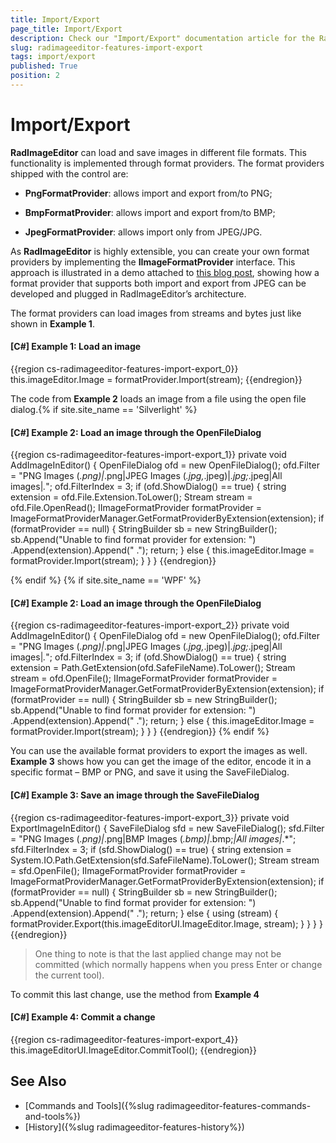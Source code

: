```yaml
---
title: Import/Export
page_title: Import/Export
description: Check our "Import/Export" documentation article for the RadImageEditor WPF control.
slug: radimageeditor-features-import-export
tags: import/export
published: True
position: 2
---
```


# Import/Export

__RadImageEditor__ can load and save images in different file formats. This functionality is implemented through format providers. The format providers shipped with the control are:        

* __PngFormatProvider__: allows import and export from/to PNG;          

* __BmpFormatProvider__: allows import and export from/to BMP;          

* __JpegFormatProvider__: allows import only from JPEG/JPG.          

As __RadImageEditor__ is highly extensible, you can create your own format providers by implementing the __IImageFormatProvider__ interface. This approach is illustrated in a demo attached to [this blog post](http://blogs.telerik.com/blogs/posts/11-07-20/under-the-hood-of-radimageeditor-for-silverlight-and-wpf.aspx), showing how a format provider that supports both import and export from JPEG can be developed and plugged in RadImageEditor’s architecture.        

The format providers can load images from streams and bytes just like shown in **Example 1**.

#### __[C#] Example 1: Load an image__  
{{region cs-radimageeditor-features-import-export_0}}
	this.imageEditor.Image = formatProvider.Import(stream);
{{endregion}}

The code from **Example 2** loads an image from a file using the open file dialog.{% if site.site_name == 'Silverlight' %}

#### __[C#] Example 2: Load an image through the OpenFileDialog__  
{{region cs-radimageeditor-features-import-export_1}}
	private void AddImageInEditor()
	{
	   OpenFileDialog ofd = new OpenFileDialog();
	   ofd.Filter = "PNG Images (*.png)|*.png|JPEG Images (*.jpg,*.jpeg)|*.jpg;*.jpeg|All images|*.*";
	   ofd.FilterIndex = 3;
	   if (ofd.ShowDialog() == true)
	   {
	      string extension = ofd.File.Extension.ToLower();
	      Stream stream = ofd.File.OpenRead();
	      IImageFormatProvider formatProvider = ImageFormatProviderManager.GetFormatProviderByExtension(extension);
	      if (formatProvider == null)
	      {
	          StringBuilder sb = new StringBuilder();
	          sb.Append("Unable to find format provider for extension: ")
	            .Append(extension).Append(" .");
	          return;
	      }
	      else
	      {
	         this.imageEditor.Image = formatProvider.Import(stream);
	      }
	   }
	}
{{endregion}}

{% endif %}
{% if site.site_name == 'WPF' %}

#### __[C#] Example 2: Load an image through the OpenFileDialog__

{{region cs-radimageeditor-features-import-export_2}}
	private void AddImageInEditor()
	{
	    OpenFileDialog ofd = new OpenFileDialog();
	    ofd.Filter = "PNG Images (*.png)|*.png|JPEG Images (*.jpg,*.jpeg)|*.jpg;*.jpeg|All images|*.*";
	    ofd.FilterIndex = 3;
	    if (ofd.ShowDialog() == true)
	    {
	        string extension = Path.GetExtension(ofd.SafeFileName).ToLower();
	        Stream stream = ofd.OpenFile();
	        IImageFormatProvider formatProvider = ImageFormatProviderManager.GetFormatProviderByExtension(extension);
	        if (formatProvider == null)
	        {
	            StringBuilder sb = new StringBuilder();
	            sb.Append("Unable to find format provider for extension: ")
	              .Append(extension).Append(" .");
	            return;
	        }
	        else
	        {
	            this.imageEditor.Image = formatProvider.Import(stream);
	        }
	    }
	}
{{endregion}}
{% endif %}

You can use the available format providers to export the images as well.  **Example 3** shows how you can get the image of the editor, encode it in a specific format – BMP or PNG, and save it using the SaveFileDialog.

#### __[C#] Example 3: Save an image through the SaveFileDialog__  
{{region cs-radimageeditor-features-import-export_3}}
	private void ExportImageInEditor()
	{
	    SaveFileDialog sfd = new SaveFileDialog();
	    sfd.Filter = "PNG Images (*.png)|*.png|BMP Images (*.bmp)|*.bmp;*|All images|*.*";
	    sfd.FilterIndex = 3;
	    if (sfd.ShowDialog() == true)
	    {
	        string extension = System.IO.Path.GetExtension(sfd.SafeFileName).ToLower();
	        Stream stream = sfd.OpenFile();
	        IImageFormatProvider formatProvider = ImageFormatProviderManager.GetFormatProviderByExtension(extension);
	        if (formatProvider == null)
	        {
	            StringBuilder sb = new StringBuilder();
	            sb.Append("Unable to find format provider for extension: ")
	                .Append(extension).Append(" .");
	            return;
	        }
	        else
	        {
	            using (stream)
	            {
	                formatProvider.Export(this.imageEditorUI.ImageEditor.Image, stream);
	            }
	        }
	    }
	}
{{endregion}}

>One thing to note is that the last applied change may not be committed (which normally happens when you press Enter or change the current tool).

To commit this last change, use the method from **Example 4**

#### __[C#] Example 4: Commit a change__  
{{region cs-radimageeditor-features-import-export_4}}
	this.imageEditorUI.ImageEditor.CommitTool();
{{endregion}}


## See Also  
* [Commands and Tools]({%slug radimageeditor-features-commands-and-tools%})
* [History]({%slug radimageeditor-features-history%})
